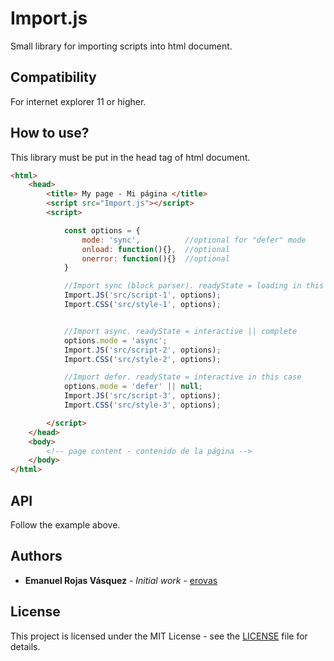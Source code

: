 # Import.js
Small library for importing scripts into html document.

## Compatibility

For internet explorer 11 or higher.

## How to use?

This library must be put in the head tag of html document.

``` html
<html>
    <head>
        <title> My page - Mi página </title>
        <script src="Import.js"></script>
        <script>

            const options = {
                mode: 'sync',          //optional for "defer" mode
                onload: function(){},  //optional
                onerror: function(){}  //optional
            }

            //Import sync (block parser). readyState = loading in this case
            Import.JS('src/script-1', options);
            Import.CSS('src/style-1', options);


            //Import async. readyState = interactive || complete
            options.mode = 'async';
            Import.JS('src/script-2', options);
            Import.CSS('src/style-2', options);

            //Import defer. readyState = interactive in this case
            options.mode = 'defer' || null;
            Import.JS('src/script-3', options);
            Import.CSS('src/style-3', options);

        </script>
    </head>
    <body>
        <!-- page content - contenido de la página -->
    </body>
</html>
```

## API

Follow the example above.

## Authors

* **Emanuel Rojas Vásquez** - *Initial work* - [erovas](https://github.com/erovas)

## License

This project is licensed under the MIT License - see the [LICENSE](https://github.com/erovas/Import.js/blob/main/LICENSE) file for details.